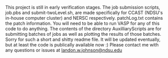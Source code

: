 This project is still in early verification stages.
The job submission scripts, job.pbs and submit-twoLevel.sh, are made specifically for CCAST (NDSU's in-house computer cluster) and NERSC respectively.
patchLog.txt contains the patch information.
You will need to be able to run VASP for any of this code to do anything.
The contents of the directory AuxilliaryScripts are for submitting batches of jobs as well as plotting the results of those batches.
Sorry for such a short and shitty readme file. It will be updated eventually, but at least the code is publically available now :)
Please contact me with any questions or issues at landon.w.johnson@ndsu.edu
